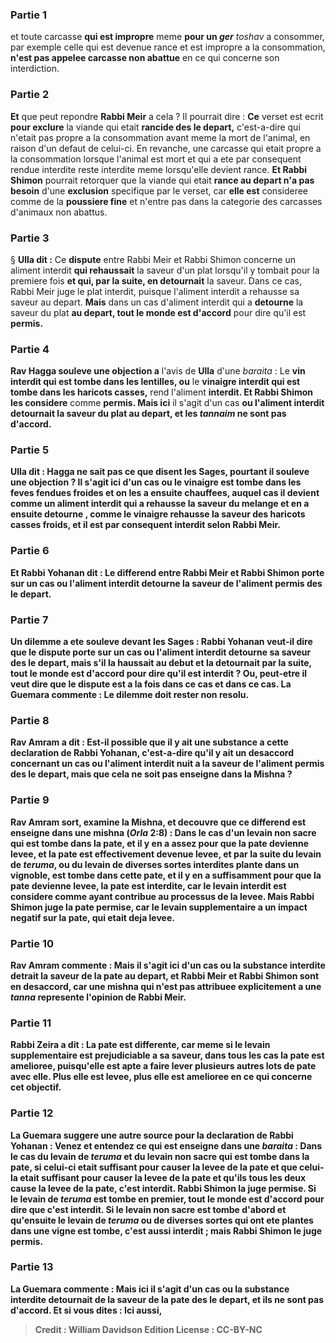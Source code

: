 
### Partie 1
et toute carcasse <b>qui est impropre</b> meme <b>pour un <i>ger</i></b> <i>toshav</i> a consommer, par exemple celle qui est devenue rance et est impropre a la consommation, <b>n'est pas appelee carcasse non abattue</b> en ce qui concerne son interdiction.

### Partie 2
<b>Et</b> que peut repondre <b>Rabbi Meir</b> a cela ? Il pourrait dire : <b>Ce</b> verset est ecrit <b>pour exclure</b> la viande qui etait <b>rancide des le depart,</b> c'est-a-dire qui n'etait pas propre a la consommation avant meme la mort de l'animal, en raison d'un defaut de celui-ci. En revanche, une carcasse qui etait propre a la consommation lorsque l'animal est mort et qui a ete par consequent rendue interdite reste interdite meme lorsqu'elle devient rance. <b>Et Rabbi Shimon</b> pourrait retorquer que la viande qui etait <b>rance au depart n'a pas besoin</b> d'une <b>exclusion</b> specifique par le verset, car <b>elle est</b> consideree comme de la <b>poussiere fine</b> et n'entre pas dans la categorie des carcasses d'animaux non abattus.

### Partie 3
§ <b>Ulla dit :</b> Ce <b>dispute</b> entre Rabbi Meir et Rabbi Shimon concerne un aliment interdit <b>qui rehaussait</b> la saveur d'un plat lorsqu'il y tombait pour la premiere fois <b>et qui, par la suite, en detournait</b> la saveur. Dans ce cas, Rabbi Meir juge le plat interdit, puisque l'aliment interdit a rehausse sa saveur au depart. <b>Mais</b> dans un cas d'aliment interdit qui a <b>detourne</b> la saveur du plat <b>au depart, tout le monde est d'accord</b> pour dire qu'il est <b>permis.</b>

### Partie 4
<b>Rav Hagga souleve une objection a</b> l'avis de <b>Ulla</b> d'une <i>baraita</i> : Le <b>vin interdit qui est tombe dans les lentilles, ou</b> le <b>vinaigre interdit qui est tombe dans les haricots casses,</b> rend l'aliment <b>interdit. Et Rabbi Shimon les considere</b> comme <b>permis. Mais ici</b> il s'agit d'un cas <b>ou l'aliment interdit <b>detournait</b> la saveur du plat <b>au depart, et</b> les <i>tannaim</i> <b>ne sont pas d'accord.</b>

### Partie 5
<b>Ulla dit : Hagga ne sait pas ce que disent les Sages,</b> pourtant <b>il souleve une objection ? Il s'agit ici</b> d'un cas <b>ou le vinaigre <b>est tombe dans</b> les <b>feves fendues froides et</b> on les a ensuite <b>chauffees, </b> auquel cas <b>il devient comme</b> un aliment interdit <b>qui a rehausse</b> la saveur du melange <b>et en a ensuite detourne</b> , comme le vinaigre rehausse la saveur des haricots casses froids, <b>et il est</b> par consequent <b>interdit</b> selon Rabbi Meir.

### Partie 6
<b>Et Rabbi Yohanan dit :</b> Le differend entre Rabbi Meir et Rabbi Shimon porte <b>sur un cas ou l'aliment interdit <b>detourne</b> la saveur de l'aliment permis <b>des le depart.</b>

### Partie 7
<b>Un dilemme a ete souleve devant</b> les Sages : Rabbi Yohanan veut-il dire que le <b>dispute porte sur</b> un cas ou l'aliment interdit <b>detourne</b> sa saveur <b>des le depart, mais</b> s'il la <b>haussait</b> au debut <b>et la detournait</b> par la suite, <b>tout le monde est d'accord</b> pour dire qu'il est <b>interdit ? Ou, peut-etre</b> il veut dire que le <b>dispute</b> est <b>a la fois dans ce</b> cas <b>et dans ce</b> cas. La Guemara commente : Le dilemme doit rester non resolu.

### Partie 8
<b>Rav Amram a dit : Est-il possible</b> que <b>il y ait</b> une substance <b>a cette declaration</b> de Rabbi Yohanan,</b> c'est-a-dire qu'il y ait un desaccord concernant un cas ou l'aliment interdit nuit a la saveur de l'aliment permis des le depart, <b>mais que cela ne soit pas enseigne dans la Mishna ?</b>

### Partie 9
Rav Amram <b>sort, examine</b> la Mishna, <b>et decouvre que</b> ce differend <b>est enseigne</b> dans une mishna (<i>Orla</i> 2:8) : Dans le cas d'un <b>levain non sacre qui est tombe dans la pate, et il y en a assez pour que</b> la pate <b>devienne levee, et</b> la pate est effectivement <b>devenue levee, et par la suite du levain de <i>teruma</i>, ou du levain de</b> <b>diverses sortes interdites</b> plante <b>dans un vignoble, est tombe</b> dans cette pate, <b>et il y en a suffisamment pour que</b> la pate <b>devienne levee,</b> la pate est <b>interdite,</b> car le levain interdit est considere comme ayant contribue au processus de la levee. <b>Mais Rabbi Shimon juge</b> la pate <b>permise,</b> car le levain supplementaire a un impact negatif sur la pate, qui etait deja levee.

### Partie 10
Rav Amram commente : <b>Mais il s'agit ici</b> d'un cas <b>ou</b> la substance interdite <b>detrait</b> la saveur de la pate <b>au depart, et</b> Rabbi Meir et Rabbi Shimon <b>sont en desaccord,</b> car une mishna qui n'est pas attribuee explicitement a une <i>tanna</i> represente l'opinion de Rabbi Meir.

### Partie 11
<b>Rabbi Zeira a dit : La pate est differente,</b> car meme si le levain supplementaire est prejudiciable a sa saveur, dans tous les cas la pate est amelioree, <b>puisqu'elle est apte a faire lever plusieurs autres</b> lots de <b>pate avec elle.</b> Plus elle est levee, plus elle est amelioree en ce qui concerne cet objectif.

### Partie 12
La Guemara suggere une autre source pour la declaration de Rabbi Yohanan : <b>Venez</b> et <b>entendez</b> ce qui est enseigne dans une <i>baraita</i> : Dans le cas du <b>levain de <i>teruma</i> et du levain non sacre</b> <b>qui est tombe dans la pate, </b> si <b>celui-ci</b> etait <b>suffisant pour causer</b> la levee de la pate <b>et que celui-la</b> etait <b>suffisant pour causer</b> la levee de la pate <b>et qu'ils</b> tous les deux <b>cause</b> la levee de la pate,</b> c'est <b>interdit. Rabbi Shimon la juge</b> <b>permise.</b> Si le levain <b>de <i>teruma</i> est tombe</b> en <b>premier, tout le monde est d'accord</b> pour dire que c'est <b>interdit. </b> Si le levain <b>non sacre</b> est tombe</b> d'abord <b>et qu'ensuite</b> le levain <b>de <i>teruma</i> ou de diverses sortes</b> qui ont ete plantes <b>dans une vigne est tombe</b>, c'est aussi <b>interdit ; mais Rabbi Shimon le juge</b> <b>permis.</b>

### Partie 13
La Guemara commente : <b>Mais ici</b> il s'agit d'un cas <b>ou la substance interdite <b>detournait</b> de la saveur de la pate <b>des le depart, et ils ne sont pas d'accord. Et si vous dites : Ici aussi,</b>

>Credit : William Davidson Edition
>License : CC-BY-NC